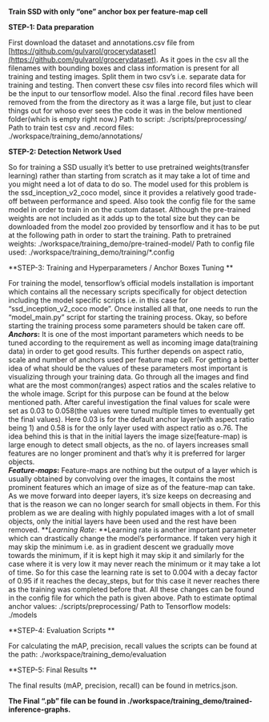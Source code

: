 **Train SSD with only “one” anchor box per feature-map cell**

**STEP-1:  Data preparation**

First download the dataset and annotations.csv file from [https://github.com/gulvarol/grocerydataset](https://github.com/gulvarol/grocerydataset). As it goes in the csv all the filenames with bounding boxes and class information is present for all training and testing images. Split them in two csv’s i.e. separate data for training and testing. Then convert these csv files into record files which will be the input to our tensorflow model. Also the final .record files have been removed from the from the directory as it was a large file, but just to clear things out for whoso ever sees the code it was in the below mentioned folder(which is empty right now.)
Path to script:   ./scripts/preprocessing/
Path to train test csv and .record files:     ./workspace/training_demo/annotations/

**STEP-2:  Detection Network Used**

So for training a SSD usually it’s better to use pretrained weights(transfer learning) rather than starting from scratch as it may take a lot of time and you might need a lot of data to do so. The model used for this problem is  the ssd_inception_v2_coco model, since it provides a relatively good trade-off between performance and speed. Also took the config file for the same model in order to train in on the custom dataset. Although the  pre-trained weights are not included as it adds up to the total size but they can be downloaded from the model zoo provided by tensorflow and it has to be put at the following path in order to start the training.
Path to pretrained weights:    ./workspace/training_demo/pre-trained-model/
Path to config file used:    ./workspace/training_demo/training/*.config

**STEP-3:  Training and Hyperparameters / Anchor Boxes Tuning **

For training the model, tensorflow’s official models installation is important which contains all the necessary scripts specifically for object detection including the model specific scripts i.e. in this case for “ssd_inception_v2_coco mode”. Once installed all that, one needs to run the “model_main.py” script for starting the training process. Okay, so before starting the training process some parameters should be taken care off. 
**_Anchors_:**   It is one of the most important parameters which needs to be tuned according to the requirement as well as incoming image data(training data) in order to get good results. This further depends on aspect ratio, scale and number of anchors used per feature map cell. For getting a better idea of what should be the values of these parameters most important is visualizing through your training data. Go through all the images and find what are the most common(ranges) aspect ratios and the scales relative to the whole image. Script for this purpose can be found at the below mentioned path. After careful investigation the final values for scale were set as 0.03 to 0.058(the values were tuned multiple times to eventually get the final values). Here 0.03 is for the default anchor layer(with aspect ratio being 1) and 0.58 is for the only layer used with aspect ratio as o.76. The idea behind this is that in the initial layers the image size(feature-map) is large enough to detect small objects, as the no. of layers increases small features are no longer prominent and that’s why it is preferred for larger objects.      
**_Feature-maps_:**   Feature-maps are nothing but the output of a layer which is usually obtained by convolving over the images, It contains the most prominent features which an image of size as of the feature-map can take. As we move forward into deeper layers, it’s size keeps on decreasing and that is the reason we can no longer search for small objects in them. For this problem as we are dealing with highly populated images with a lot of small objects, only the initial layers have been used and the rest have been removed.
**_Learning Rate_:    **Learning rate is another important parameter which can drastically change the model’s performance. If taken very high it may skip the minimum i.e. as in gradient descent we gradually move towards the minimum, if it is kept high it may skip it and similarly for the case where it is very low it may never reach the minimum or it may take a lot of time. So for this case the learning rate is set to 0.004 with a decay factor of 0.95 if it reaches the decay_steps, but for this case it never reaches there as the training was completed before that.
All these changes can be found in the config file for which the path is given above.
Path to estimate optimal anchor values: ./scripts/preprocessing/
Path to Tensorflow models: ./models

**STEP-4:  Evaluation Scripts **

For calculating the mAP, precision, recall values the scripts can be found at the path:   ./workspace/training_demo/evaluation

**STEP-5:  Final Results **

The final results (mAP, precision, recall) can be found in metrics.json.

**The Final “.pb” file can be found in ./workspace/training_demo/trained-inference-graphs.**
